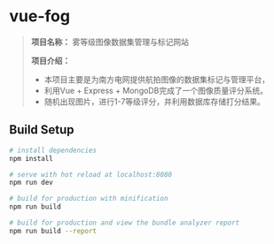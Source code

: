 # vue-fog

> **项目名称：** 雾等级图像数据集管理与标记网站
>
> **项目介绍：**
> * 本项目主要是为南方电网提供航拍图像的数据集标记与管理平台，
> * 利用Vue + Express + MongoDB完成了一个图像质量评分系统。
> * 随机出现图片，进行1-7等级评分，并利用数据库存储打分结果。

## Build Setup

``` bash
# install dependencies
npm install

# serve with hot reload at localhost:8080
npm run dev

# build for production with minification
npm run build

# build for production and view the bundle analyzer report
npm run build --report
```
